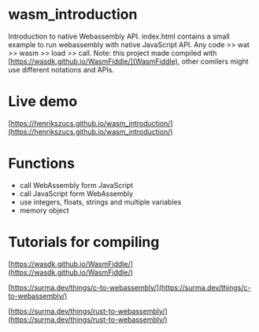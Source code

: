 # wasm_introduction
Introduction to native Webassembly API. index.html contains a small example to run webassembly with native JavaScript API.
Any code >> wat >> wasm >> load >> call. Note: this project made compiled with [https://wasdk.github.io/WasmFiddle/](WasmFiddle), other comilers might use different notations and APIs.

# Live demo
[https://henrikszucs.github.io/wasm_introduction/](https://henrikszucs.github.io/wasm_introduction/)

# Functions

- call WebAssembly form JavaScript
- call JavaScript form WebAssembly
- use integers, floats, strings and multiple variables
- memory object

# Tutorials for compiling
[https://wasdk.github.io/WasmFiddle/](https://wasdk.github.io/WasmFiddle/)

[https://surma.dev/things/c-to-webassembly/](https://surma.dev/things/c-to-webassembly/)

[https://surma.dev/things/rust-to-webassembly/](https://surma.dev/things/rust-to-webassembly/)
